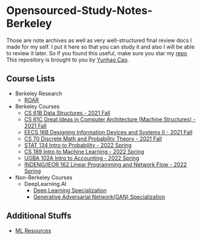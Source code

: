 # Opensourced-Study-Notes-Berkeley

Those are note archives as well as very well-structured final review docs I made for my self. I put it here so that you can study it and also I will be able to review it later. So if you found this useful, make sure you star my [repo](https://github.com/ToiletCommander/Opensourced-Study-Notes-Berkeley)
This repository is brought to you by [Yunhao Cao](https://github.com/ToiletCommander).

## Course Lists
- Berkeley Research
  - [ROAR](ROAR/)
- Berkeley Courses
  - [CS 61B Data Structures - 2021 Fall](CS61B/)
  - [CS 61C Great Ideas in Computer Architecture (Machine Structures) - 2021 Fall](CS61C/)
  - [EECS 16B Designing Information Devices and Systems II - 2021 Fall](EECS16B/)
  - [CS 70 Discrete Math and Probability Theory - 2021 Fall](CS70/)
  - [STAT 134 Intro to Probability - 2022 Spring](STAT134/)
  - [CS 189 Intro to Machine Learning - 2022 Spring](CS189/)
  - [UGBA 102A Intro to Accounting - 2022 Spring](UGBA102A/)
  - [INDENG/IEOR 162 Linear Programming and Network Flow - 2022 Spring](INDENG162/)
- Non-Berkeley Courses
  - DeepLearning.AI
    - [Deep Learning Specialization](DLSpecialization/)
    - [Generative Adversarial Network(GAN) Specialization](GANSpecialization/)

## Additional Stuffs
- [ML Resources](MLResources.md)